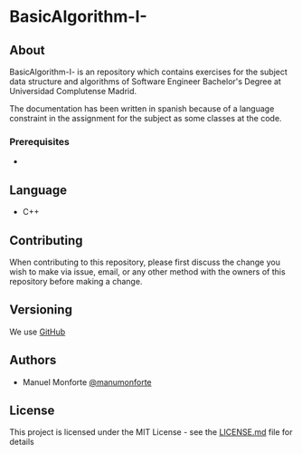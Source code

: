 # BasicAlgorithm-I-

## About
BasicAlgorithm-I- is an repository which contains exercises for the subject  data structure and algorithms of Software Engineer Bachelor's Degree at Universidad Complutense Madrid.

The documentation has been written in spanish because of a language constraint in the assignment for the subject as some classes at the code.

### Prerequisites

-

## Language

* C++

## Contributing

When contributing to this repository, please first discuss the change you wish to make via issue, email, or any other method with the owners of this repository before making a change.

## Versioning

We use [GitHub](https://github.com)

## Authors

* Manuel Monforte  [@manumonforte](https://github.com/manumonforte)

## License

This project is licensed under the MIT License - see the [LICENSE.md](LICENSE.md) file for details
